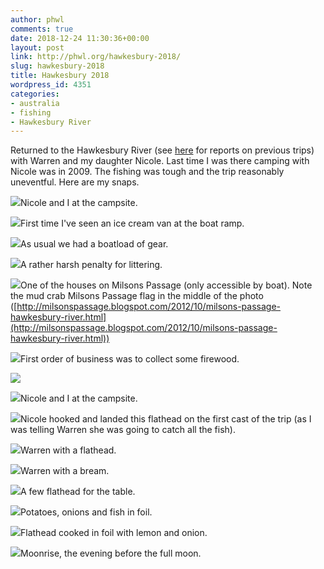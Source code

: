 ```yaml
---
author: phwl
comments: true
date: 2018-12-24 11:30:36+00:00
layout: post
link: http://phwl.org/hawkesbury-2018/
slug: hawkesbury-2018
title: Hawkesbury 2018
wordpress_id: 4351
categories:
- australia
- fishing
- Hawkesbury River
---
```





Returned to the Hawkesbury River (see [here](http://phwl.org/?s=hawkesbury) for reports on previous trips) with Warren and my daughter Nicole. Last time I was there camping with Nicole was in 2009. The fishing was tough and the trip reasonably uneventful. Here are my snaps.





[![](http://phwl.org/wp-content/uploads/2018/12/IMG_2643-1024x768.jpg)](http://phwl.org/wp-content/uploads/2018/12/IMG_2643.jpg)Nicole and I at the campsite.



<!-- more -->



[![](http://phwl.org/wp-content/uploads/2018/12/IMG_2599-1024x768.jpg)](http://phwl.org/wp-content/uploads/2018/12/IMG_2599.jpg)First time I've seen an ice cream van at the boat ramp.



[![](http://phwl.org/wp-content/uploads/2018/12/IMG_9974-1024x768.jpg)](http://phwl.org/wp-content/uploads/2018/12/IMG_9974.jpg)As usual we had a boatload of gear.



[![](http://phwl.org/wp-content/uploads/2018/12/IMG_2645-1024x768.jpg)](http://phwl.org/wp-content/uploads/2018/12/IMG_2645.jpg)A rather harsh penalty for littering.  
  




[![](http://phwl.org/wp-content/uploads/2018/12/IMG_9994-1024x768.jpg)](http://phwl.org/wp-content/uploads/2018/12/IMG_9994.jpg)One of the houses on Milsons Passage (only accessible by boat). Note the mud crab Milsons Passage flag in the middle of the photo ([http://milsonspassage.blogspot.com/2012/10/milsons-passage-hawkesbury-river.html](http://milsonspassage.blogspot.com/2012/10/milsons-passage-hawkesbury-river.html))



[![](http://phwl.org/wp-content/uploads/2018/12/IMG_9975-1024x768.jpg)](http://phwl.org/wp-content/uploads/2018/12/IMG_9975.jpg)First order of business was to collect some firewood.



[![](http://phwl.org/wp-content/uploads/2018/12/IMG_9978-1024x786.jpg)](http://phwl.org/wp-content/uploads/2018/12/IMG_9978.jpg)



[![](http://phwl.org/wp-content/uploads/2018/12/IMG_2643-1024x768.jpg)](http://phwl.org/wp-content/uploads/2018/12/IMG_2643.jpg)Nicole and I at the campsite.



[![](http://phwl.org/wp-content/uploads/2018/12/IMG_9979-1024x768.jpg)](http://phwl.org/wp-content/uploads/2018/12/IMG_9979.jpg)Nicole hooked and landed this flathead on the first cast of the trip (as I was telling Warren she was going to catch all the fish).



[![](http://phwl.org/wp-content/uploads/2018/12/IMG_9985-1024x768.jpg)](http://phwl.org/wp-content/uploads/2018/12/IMG_9985.jpg)Warren with a flathead.



[![](http://phwl.org/wp-content/uploads/2018/12/IMG_9982-1024x768.jpg)](http://phwl.org/wp-content/uploads/2018/12/IMG_9982.jpg)Warren with a bream.



[![](http://phwl.org/wp-content/uploads/2018/12/41054272_Unknown-1024x768.jpg)](http://phwl.org/wp-content/uploads/2018/12/41054272_Unknown.jpg)A few flathead for the table.



[![](http://phwl.org/wp-content/uploads/2018/12/IMG_9992-1024x768.jpg)](http://phwl.org/wp-content/uploads/2018/12/IMG_9992.jpg)Potatoes, onions and fish in foil.



[![](http://phwl.org/wp-content/uploads/2018/12/41054352_Unknown-1024x768.jpg)](http://phwl.org/wp-content/uploads/2018/12/41054352_Unknown.jpg)Flathead cooked in foil with lemon and onion.



[![](http://phwl.org/wp-content/uploads/2018/12/IMG_2658-1024x768.jpg)](http://phwl.org/wp-content/uploads/2018/12/IMG_2658.jpg)Moonrise, the evening before the full moon.

